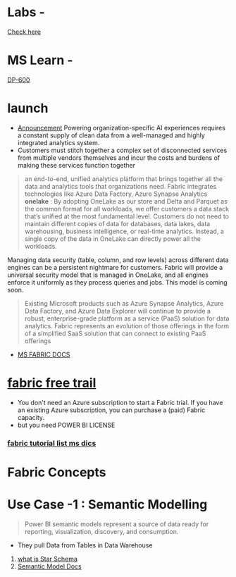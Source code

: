 # Labs - 
[Check here](https://microsoftlearning.github.io/mslearn-fabric/)

# MS Learn -
[DP-600](https://learn.microsoft.com/en-us/credentials/certifications/exams/dp-600/)

# launch 
- [Announcement](https://azure.microsoft.com/en-us/blog/introducing-microsoft-fabric-data-analytics-for-the-era-of-ai/)
Powering organization-specific AI experiences requires a constant supply of clean data from a well-managed and highly integrated analytics system. 
- Customers must stitch together a complex set of disconnected services from multiple vendors themselves and incur the costs and burdens of making these services function together
> an end-to-end, unified analytics platform that brings together all the data and analytics tools that organizations need. Fabric integrates technologies like Azure Data Factory, Azure Synapse Analytics
**onelake** : By adopting OneLake as our store and Delta and Parquet as the common format for all workloads, we offer customers a data stack that’s unified at the most fundamental level. Customers do not need to maintain different copies of data for databases, data lakes, data warehousing, business intelligence, or real-time analytics. Instead, a single copy of the data in OneLake can directly power all the workloads.  

Managing data security (table, column, and row levels) across different data engines can be a persistent nightmare for customers. Fabric will provide a universal security model that is managed in OneLake, and all engines enforce it uniformly as they process queries and jobs. This model is coming soon.  
> Existing Microsoft products such as Azure Synapse Analytics, Azure Data Factory, and Azure Data Explorer will continue to provide a robust, enterprise-grade platform as a service (PaaS) solution for data analytics. Fabric represents an evolution of those offerings in the form of a simplified SaaS solution that can connect to existing PaaS offerings
- [MS FABRIC DOCS](https://learn.microsoft.com/en-us/fabric/)

# [fabric free trail](https://learn.microsoft.com/en-us/fabric/get-started/fabric-trial)
- You don't need an Azure subscription to start a Fabric trial. If you have an existing Azure subscription, you can purchase a (paid) Fabric capacity.
- but you need POWER BI LICENSE 
### [fabric tutorial list ms dics ](https://learn.microsoft.com/en-us/fabric/get-started/end-to-end-tutorials)

# Fabric Concepts 
# Use Case -1 : Semantic Modelling
> Power BI semantic models represent a source of data ready for reporting, visualization, discovery, and consumption.
- They pull Data from Tables in Data Warehouse 
1. [what is Star Schema](https://learn.microsoft.com/en-us/fabric/data-warehouse/dimensional-modeling-overview#star-schema-design)
2. [Semantic Model Docs](https://learn.microsoft.com/en-us/fabric/data-warehouse/semantic-models)
